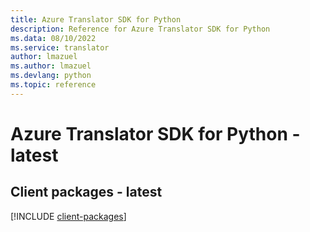 ```yaml
---
title: Azure Translator SDK for Python
description: Reference for Azure Translator SDK for Python
ms.data: 08/10/2022
ms.service: translator
author: lmazuel
ms.author: lmazuel
ms.devlang: python
ms.topic: reference
---
```

# Azure Translator SDK for Python - latest

## Client packages - latest
[!INCLUDE [client-packages](translator-client-index.md)]